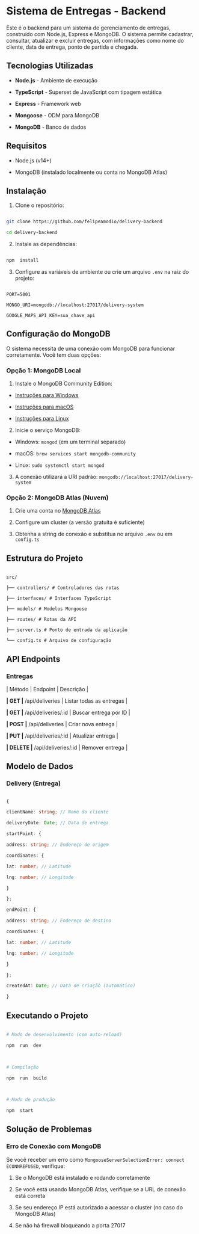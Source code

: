 
# Sistema de Entregas - Backend

  

Este é o backend para um sistema de gerenciamento de entregas, construído com Node.js, Express e MongoDB. O sistema permite cadastrar, consultar, atualizar e excluir entregas, com informações como nome do cliente, data de entrega, ponto de partida e chegada.

  

## Tecnologias Utilizadas

  

-  **Node.js** - Ambiente de execução

-  **TypeScript** - Superset de JavaScript com tipagem estática

-  **Express** - Framework web

-  **Mongoose** - ODM para MongoDB

-  **MongoDB** - Banco de dados

  

## Requisitos

  

- Node.js (v14+)

- MongoDB (instalado localmente ou conta no MongoDB Atlas)

  

## Instalação

  

1. Clone o repositório:

```bash

git clone https://github.com/felipeamodio/delivery-backend

cd delivery-backend

```

  

2. Instale as dependências:

```bash

npm  install

```

  

3. Configure as variáveis de ambiente ou crie um arquivo `.env` na raiz do projeto:

```

PORT=5001

MONGO_URI=mongodb://localhost:27017/delivery-system

GOOGLE_MAPS_API_KEY=sua_chave_api

```

  

## Configuração do MongoDB

  

O sistema necessita de uma conexão com MongoDB para funcionar corretamente. Você tem duas opções:

  

### Opção 1: MongoDB Local

  

1. Instale o MongoDB Community Edition:

- [Instruções para Windows](https://docs.mongodb.com/manual/tutorial/install-mongodb-on-windows/)

- [Instruções para macOS](https://docs.mongodb.com/manual/tutorial/install-mongodb-on-os-x/)

- [Instruções para Linux](https://docs.mongodb.com/manual/administration/install-on-linux/)

  

2. Inicie o serviço MongoDB:

- Windows: `mongod` (em um terminal separado)

- macOS: `brew services start mongodb-community`

- Linux: `sudo systemctl start mongod`

  

3. A conexão utilizará a URI padrão: `mongodb://localhost:27017/delivery-system`

  

### Opção 2: MongoDB Atlas (Nuvem)

  

1. Crie uma conta no [MongoDB Atlas](https://www.mongodb.com/cloud/atlas)

2. Configure um cluster (a versão gratuita é suficiente)

3. Obtenha a string de conexão e substitua no arquivo `.env` ou em `config.ts`

  

## Estrutura do Projeto

  

```

src/

├── controllers/ # Controladores das rotas

├── interfaces/ # Interfaces TypeScript

├── models/ # Modelos Mongoose

├── routes/ # Rotas da API

├── server.ts # Ponto de entrada da aplicação

└── config.ts # Arquivo de configuração

```

  

## API Endpoints

  

### Entregas

  

| Método | Endpoint | Descrição |

**| GET |** /api/deliveries | Listar todas as entregas |

**| GET |** /api/deliveries/:id | Buscar entrega por ID |

**| POST |** /api/deliveries | Criar nova entrega |

**| PUT |** /api/deliveries/:id | Atualizar entrega |

**| DELETE |** /api/deliveries/:id | Remover entrega |

  

## Modelo de Dados

  

### Delivery (Entrega)


```typescript

{

clientName: string; // Nome do cliente

deliveryDate: Date; // Data de entrega

startPoint: {

address: string; // Endereço de origem

coordinates: {

lat: number; // Latitude

lng: number; // Longitude

}

};

endPoint: {

address: string; // Endereço de destino

coordinates: {

lat: number; // Latitude

lng: number; // Longitude

}

};

createdAt: Date; // Data de criação (automático)

}

```

  

## Executando o Projeto

  

```bash

# Modo de desenvolvimento (com auto-reload)

npm  run  dev

  

# Compilação

npm  run  build

  

# Modo de produção

npm  start

```

  

## Solução de Problemas

  

### Erro de Conexão com MongoDB

  

Se você receber um erro como `MongooseServerSelectionError: connect ECONNREFUSED`, verifique:

  

1. Se o MongoDB está instalado e rodando corretamente

2. Se você está usando MongoDB Atlas, verifique se a URL de conexão está correta

3. Se seu endereço IP está autorizado a acessar o cluster (no caso do MongoDB Atlas)

4. Se não há firewall bloqueando a porta 27017

 
